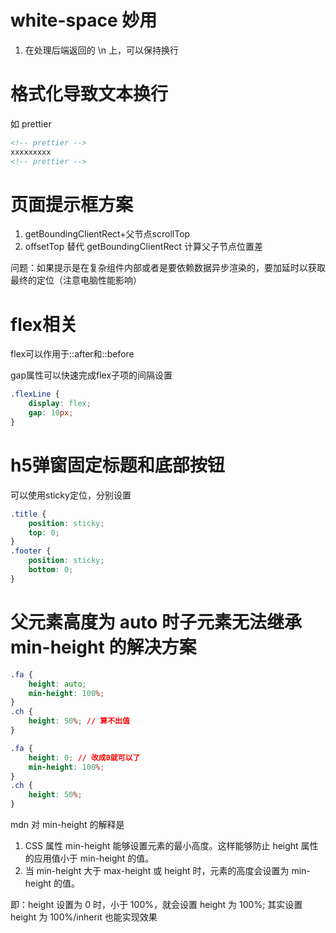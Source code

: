 # white-space 妙用
1. 在处理后端返回的 \n 上，可以保持换行

# 格式化导致文本换行
如 prettier 
```html
<!-- prettier -->
xxxxxxxxx
<!-- prettier -->
```

# 页面提示框方案
1. getBoundingClientRect+父节点scrollTop
2. offsetTop 替代 getBoundingClientRect 计算父子节点位置差

问题：如果提示是在复杂组件内部或者是要依赖数据异步渲染的，要加延时以获取最终的定位（注意电脑性能影响）

# flex相关
flex可以作用于::after和::before

gap属性可以快速完成flex子项的间隔设置
```css
.flexLine {
    display: flex;
    gap: 10px;
}
```

# h5弹窗固定标题和底部按钮
可以使用sticky定位，分别设置
```css
.title {
    position: sticky;
    top: 0;
}
.footer {
    position: sticky;
    bottom: 0;
}
```

# 父元素高度为 auto 时子元素无法继承 min-height 的解决方案
```css
.fa {
    height: auto;
    min-height: 100%;
}
.ch {
    height: 50%; // 算不出值
}
```
```css
.fa {
    height: 0; // 改成0就可以了
    min-height: 100%;
}
.ch {
    height: 50%; 
}
```

mdn 对 min-height 的解释是 
1. CSS 属性 min-height 能够设置元素的最小高度。这样能够防止 height 属性的应用值小于 min-height 的值。
2. 当 min-height 大于 max-height 或 height 时，元素的高度会设置为 min-height 的值。

即：height 设置为 0 时，小于 100%，就会设置 height 为 100%;
其实设置 height 为 100%/inherit 也能实现效果